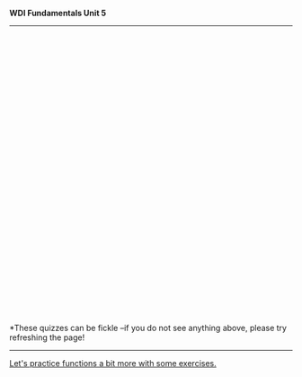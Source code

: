  **WDI Fundamentals Unit 5**

---

<div class="typeform-widget" data-url="https://ga-immersives.typeform.com/to/vsaYM3" data-text="NEW Fundamentals 5.1" style="width:100%;height:500px;"></div>
<script>(function(){var qs,js,q,s,d=document,gi=d.getElementById,ce=d.createElement,gt=d.getElementsByTagName,id='typef_orm',b='https://s3-eu-west-1.amazonaws.com/share.typeform.com/';if(!gi.call(d,id)){js=ce.call(d,'script');js.id=id;js.src=b+'widget.js';q=gt.call(d,'script')[0];q.parentNode.insertBefore(js,q)}})()</script>


*These quizzes can be fickle –if you do not see anything above, please try refreshing the page!

---


[Let's practice functions a bit more with some exercises.](04_exercise.md)
